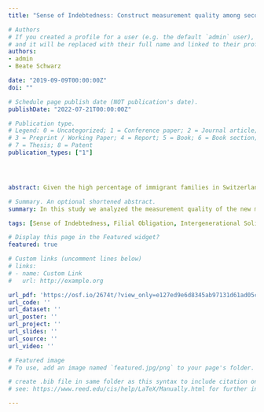 ```yaml
---
title: "Sense of Indebtedness: Construct measurement quality among second generation immigrants"

# Authors
# If you created a profile for a user (e.g. the default `admin` user), write the username (folder name) here 
# and it will be replaced with their full name and linked to their profile.
authors:
- admin
- Beate Schwarz

date: "2019-09-09T00:00:00Z"
doi: ""

# Schedule page publish date (NOT publication's date).
publishDate: "2022-07-21T00:00:00Z"

# Publication type.
# Legend: 0 = Uncategorized; 1 = Conference paper; 2 = Journal article;
# 3 = Preprint / Working Paper; 4 = Report; 5 = Book; 6 = Book section;
# 7 = Thesis; 8 = Patent
publication_types: ["1"]




abstract: Given the high percentage of immigrant families in Switzerland, understanding their specific family relationship dynamics is becoming more important. From Kang and Raffaelli (2015), we adopted the questionnaire on sense of indebtedness for our study on intergenerational relationships of immigrant families. Indebtedness is defined as ‘an individual’s recognition of obligations to parents due to his or her parents’ child-centered immigration aspirations and their sacrifice for the sake of their children’. The present study (approx. 350 adult children with at least one parent who immigrated into Switzerland and who is at minimum 60 years old) aims to analyze the measurement quality of our German translation of the questionnaire. We will present item statistics, reliability of the scale and, with respect to validity, results of factor analyses and correlations with measures of filial obligations. The applicability of the questionnaire to the Swiss context will be discussed.

# Summary. An optional shortened abstract.
summary: In this study we analyzed the measurement quality of the new measure Sense of Indebtedness.

tags: [Sense of Indebtedness, Filial Obligation, Intergenerational Solidarity, Intergenerational Relations]

# Display this page in the Featured widget?
featured: true

# Custom links (uncomment lines below)
# links:
# - name: Custom Link
#   url: http://example.org

url_pdf: 'https://osf.io/2674t/?view_only=e127ed9e6d8345ab97131d61ad05c765'
url_code: ''
url_dataset: ''
url_poster: ''
url_project: ''
url_slides: ''
url_source: ''
url_video: ''

# Featured image
# To use, add an image named `featured.jpg/png` to your page's folder. 

# create .bib file in same folder as this syntax to include citation on website.
# see: https://www.reed.edu/cis/help/LaTeX/Manually.html for further information, also https://www.bibtex.com/e/entry-types/#inproceedings

---
```

